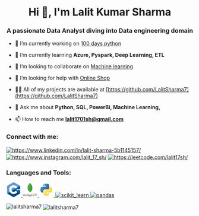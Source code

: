 <h1 align="center">Hi 👋, I'm Lalit Kumar Sharma</h1>
<h3 align="center">A passionate Data Analyst diving into Data engineering domain</h3>



- 🔭 I’m currently working on [100 days python](https://github.com/LalitSharma7/100-days-Python)

- 🌱 I’m currently learning **Azure, Pyspark, Deep Learning, ETL**

- 👯 I’m looking to collaborate on [Machine learning](https://github.com/LalitSharma7/Machine-Learning)

- 🤝 I’m looking for help with [Online Shop ](https://github.com/LalitSharma7/Online-Shop)

- 👨‍💻 All of my projects are available at [https://github.com/LalitSharma7](https://github.com/LalitSharma7)

- 💬 Ask me about **Python, SQL, PowerBi, Machine Learning,**

- 📫 How to reach me **lalit1701sh@gmail.com**


<h3 align="left">Connect with me:</h3>
<p align="left">
<a href="https://linkedin.com/in/https://www.linkedin.com/in/lalit-sharma-5b1145157/" target="blank"><img align="center" src="https://raw.githubusercontent.com/rahuldkjain/github-profile-readme-generator/master/src/images/icons/Social/linked-in-alt.svg" alt="https://www.linkedin.com/in/lalit-sharma-5b1145157/" height="30" width="40" /></a>
<a href="https://instagram.com/https://www.instagram.com/lalit_17_sh/" target="blank"><img align="center" src="https://raw.githubusercontent.com/rahuldkjain/github-profile-readme-generator/master/src/images/icons/Social/instagram.svg" alt="https://www.instagram.com/lalit_17_sh/" height="30" width="40" /></a>
<a href="https://www.leetcode.com/https://leetcode.com/lalit17sh/" target="blank"><img align="center" src="https://raw.githubusercontent.com/rahuldkjain/github-profile-readme-generator/master/src/images/icons/Social/leet-code.svg" alt="https://leetcode.com/lalit17sh/" height="30" width="40" /></a>
</p>

<h3 align="left">Languages and Tools:</h3>
<p align="left"> <a href="https://www.w3schools.com/cpp/" target="_blank" rel="noreferrer"> <img src="https://raw.githubusercontent.com/devicons/devicon/master/icons/cplusplus/cplusplus-original.svg" alt="cplusplus" width="40" height="40"/> </a> <a href="https://www.mongodb.com/" target="_blank" rel="noreferrer"> <img src="https://raw.githubusercontent.com/devicons/devicon/master/icons/mongodb/mongodb-original-wordmark.svg" alt="mongodb" width="40" height="40"/> </a> <a href="https://www.python.org" target="_blank" rel="noreferrer"> <img src="https://raw.githubusercontent.com/devicons/devicon/master/icons/python/python-original.svg" alt="python" width="40" height="40"/> </a> <a href="https://scikit-learn.org/" target="_blank" rel="noreferrer"> <img src="https://upload.wikimedia.org/wikipedia/commons/0/05/Scikit_learn_logo_small.svg" alt="scikit_learn" width="40" height="40"/> </a>
<a href="https://pandas.pydata.org/" target="_blank" rel="noreferrer"> <img src="https://upload.wikimedia.org/wikipedia/commons/e/ed/Pandas_logo.svg" alt="pandas" width="40" height="40"/> </a></p>

<p><img align="left" src="https://github-readme-stats.vercel.app/api/top-langs?username=lalitsharma7&show_icons=true&locale=en&layout=compact" alt="lalitsharma7" /></p>

<p>&nbsp;<img align="center" src="https://github-readme-stats.vercel.app/api?username=lalitsharma7&show_icons=true&locale=en" alt="lalitsharma7" /></p>



